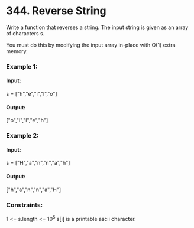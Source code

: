 # 344. Reverse String
Write a function that reverses a string. The input string is given as an array of characters s.

You must do this by modifying the input array in-place with O(1) extra memory.

### Example 1:
#### Input:
s = ["h","e","l","l","o"]
#### Output:
["o","l","l","e","h"]

### Example 2:
#### Input:
s = ["H","a","n","n","a","h"]
#### Output:
["h","a","n","n","a","H"]
 
### Constraints:
1 <= s.length <= $`10^5`$
s[i] is a printable ascii character.

